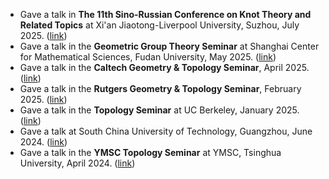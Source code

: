 
- Gave a talk in **The 11th Sino-Russian Conference on Knot Theory and Related Topics** at Xi'an Jiaotong-Liverpool University, Suzhou, July 2025. ([link](https://www.xjtlu.edu.cn/en/study/departments/school-of-mathematics-and-physics/knot-theory-and-related-topics))
- Gave a talk in the **Geometric Group Theory Seminar** at Shanghai Center for Mathematical Sciences, Fudan University, May 2025. ([link](https://scms.fudan.edu.cn/info/6043/9411.htm))
- Gave a talk in the **Caltech Geometry & Topology Seminar**, April 2025. ([link](https://sites.google.com/site/caltechgtseminar/home))
- Gave a talk in the **Rutgers Geometry & Topology Seminar**, February 2025. ([link](https://sites.google.com/view/rutgersgandt/schedule))
- Gave a talk in the **Topology Seminar** at UC Berkeley, January 2025. ([link](https://events.berkeley.edu/math/event/288471-topology-seminar-an-l2-version-of-the-alexander))
- Gave a talk at South China University of Technology, Guangzhou, June 2024. ([link](https://www2.scut.edu.cn/math/2024/0614/c10160a556549/page.htm))
- Gave a talk in the **YMSC Topology Seminar** at YMSC, Tsinghua University, April 2024. ([link](https://ymsc.tsinghua.edu.cn/info/1053/2578.htm))
